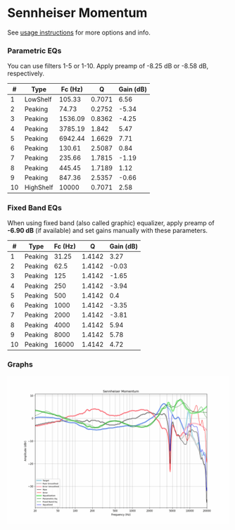 # Sennheiser Momentum
See [usage instructions](https://github.com/jaakkopasanen/AutoEq#usage) for more options and info.

### Parametric EQs
You can use filters 1-5 or 1-10. Apply preamp of -8.25 dB or -8.58 dB, respectively.

|   # | Type      |   Fc (Hz) |      Q |   Gain (dB) |
|-----|-----------|-----------|--------|-------------|
|   1 | LowShelf  |    105.33 | 0.7071 |        6.56 |
|   2 | Peaking   |     74.73 | 0.2752 |       -5.34 |
|   3 | Peaking   |   1536.09 | 0.8362 |       -4.25 |
|   4 | Peaking   |   3785.19 | 1.842  |        5.47 |
|   5 | Peaking   |   6942.44 | 1.6629 |        7.71 |
|   6 | Peaking   |    130.61 | 2.5087 |        0.84 |
|   7 | Peaking   |    235.66 | 1.7815 |       -1.19 |
|   8 | Peaking   |    445.45 | 1.7189 |        1.12 |
|   9 | Peaking   |    847.36 | 2.5357 |       -0.66 |
|  10 | HighShelf |  10000    | 0.7071 |        2.58 |

### Fixed Band EQs
When using fixed band (also called graphic) equalizer, apply preamp of **-6.90 dB** (if available) and set gains manually with these parameters.

|   # | Type    |   Fc (Hz) |      Q |   Gain (dB) |
|-----|---------|-----------|--------|-------------|
|   1 | Peaking |     31.25 | 1.4142 |        3.27 |
|   2 | Peaking |     62.5  | 1.4142 |       -0.03 |
|   3 | Peaking |    125    | 1.4142 |       -1.65 |
|   4 | Peaking |    250    | 1.4142 |       -3.94 |
|   5 | Peaking |    500    | 1.4142 |        0.4  |
|   6 | Peaking |   1000    | 1.4142 |       -3.35 |
|   7 | Peaking |   2000    | 1.4142 |       -3.81 |
|   8 | Peaking |   4000    | 1.4142 |        5.94 |
|   9 | Peaking |   8000    | 1.4142 |        5.78 |
|  10 | Peaking |  16000    | 1.4142 |        4.72 |

### Graphs
![](./Sennheiser%20Momentum.png)
